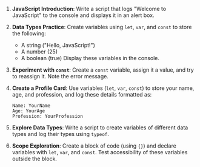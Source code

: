 1. **JavaScript Introduction**: Write a script that logs "Welcome to JavaScript" to the console and displays it in an alert box.  
2. **Data Types Practice**: Create variables using `let`, `var`, and `const` to store the following:  
   * A string ("Hello, JavaScript!")  
   * A number (25)  
   * A boolean (true) Display these variables in the console.  
3. **Experiment with `const`**: Create a `const` variable, assign it a value, and try to reassign it. Note the error message.  
4. **Create a Profile Card**: Use variables (`let`, `var`, `const`) to store your name, age, and profession, and log these details formatted as:  
   
   ```
   Name: YourName
   Age: YourAge
   Profession: YourProfession
   ```

5. **Explore Data Types**: Write a script to create variables of different data types and log their types using `typeof`.  
6. **Scope Exploration**: Create a block of code (using `{}`) and declare variables with `let`, `var`, and `const`. Test accessibility of these variables outside the block.
